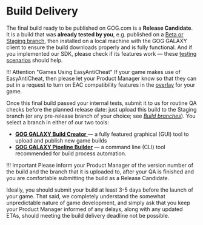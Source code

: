 # Build Delivery

The final build ready to be published on GOG.com is a **Release Candidate**. It is a build that was **already tested by you**, e.g. published on a [Beta or Staging branch](bc-branches.md), then installed on a local machine with the GOG GALAXY client to ensure the build downloads properly and is fully functional. And if you implemented our SDK, please check if its features work — these [testing scenarios](sdk-testing-implementation.md) should help.

!!! Attention "Games Using EasyAntiCheat"
    If your game makes use of EasyAntiCheat, then please let your Product Manager know so that they can put in a request to turn on EAC compatibility features in the [overlay](gc-overlay.md) for your game.

Once this final build passed your internal tests, submit it to us for routine QA checks before the planned release date: just upload this build to the Staging branch (or any pre-release branch of your choice; see [*Build branches*](build-branches.md)). You select a branch in either of our two tools: 

- [**GOG GALAXY Build Creator** ](bc-quick-start.md)— a fully featured graphical (GUI) tool to upload and publish new game builds
- [**GOG GALAXY Pipeline Builder**](pb-quick-start.md) — a command line (CLI) tool recommended for build process automation.

!!! Important
    Please inform your Product Manager of the version number of the build and the branch that it is uploaded to, after your QA is finished and you are comfortable submitting the build as a Release Candidate.

Ideally, you should submit your build at least 3-5 days before the launch of your game. That said, we completely understand the somewhat unpredictable nature of game development, and simply ask that you keep your Product Manager informed of any delays, along with any updated ETAs, should meeting the build delivery deadline not be possible.

